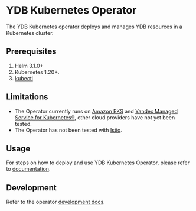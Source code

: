 # YDB Kubernetes Operator

The YDB Kubernetes operator deploys and manages YDB resources in a Kubernetes cluster.

## Prerequisites

1. Helm 3.1.0+
2. Kubernetes 1.20+.
3. [kubectl](https://kubernetes.io/docs/tasks/tools/install-kubectl/)

## Limitations

- The Operator currently runs on [Amazon EKS](https://aws.amazon.com/eks/) and [Yandex Managed Service for Kubernetes®](https://cloud.yandex.com/en/services/managed-kubernetes), other cloud providers have not yet been tested.
- The Operator has not been tested with [Istio](https://istio.io/).

## Usage

For steps on how to deploy and use YDB Kubernetes Operator, please refer to [documentation](https://ydb.tech/en/docs/deploy/orchestrated/concepts).

## Development

Refer to the operator [development docs](./docs).
